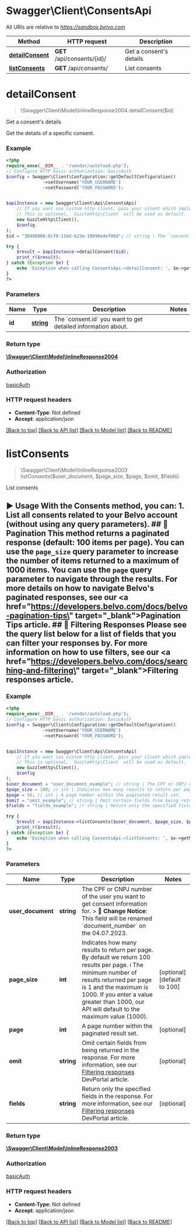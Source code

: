 # Swagger\Client\ConsentsApi

All URIs are relative to *https://sandbox.belvo.com*

Method | HTTP request | Description
------------- | ------------- | -------------
[**detailConsent**](ConsentsApi.md#detailconsent) | **GET** /api/consents/{id}/ | Get a consent&#x27;s details
[**listConsents**](ConsentsApi.md#listconsents) | **GET** /api/consents/ | List consents

# **detailConsent**
> \Swagger\Client\Model\InlineResponse2004 detailConsent($id)

Get a consent's details

Get the details of a specific consent.

### Example
```php
<?php
require_once(__DIR__ . '/vendor/autoload.php');
// Configure HTTP basic authorization: basicAuth
$config = Swagger\Client\Configuration::getDefaultConfiguration()
              ->setUsername('YOUR_USERNAME')
              ->setPassword('YOUR_PASSWORD');


$apiInstance = new Swagger\Client\Api\ConsentsApi(
    // If you want use custom http client, pass your client which implements `GuzzleHttp\ClientInterface`.
    // This is optional, `GuzzleHttp\Client` will be used as default.
    new GuzzleHttp\Client(),
    $config
);
$id = "38400000-8cf0-11bd-b23e-10b96e4ef00d"; // string | The `consent.id` you want to get detailed information about.

try {
    $result = $apiInstance->detailConsent($id);
    print_r($result);
} catch (Exception $e) {
    echo 'Exception when calling ConsentsApi->detailConsent: ', $e->getMessage(), PHP_EOL;
}
?>
```

### Parameters

Name | Type | Description  | Notes
------------- | ------------- | ------------- | -------------
 **id** | [**string**](../Model/.md)| The &#x60;consent.id&#x60; you want to get detailed information about. |

### Return type

[**\Swagger\Client\Model\InlineResponse2004**](../Model/InlineResponse2004.md)

### Authorization

[basicAuth](../../README.md#basicAuth)

### HTTP request headers

 - **Content-Type**: Not defined
 - **Accept**: application/json

[[Back to top]](#) [[Back to API list]](../../README.md#documentation-for-api-endpoints) [[Back to Model list]](../../README.md#documentation-for-models) [[Back to README]](../../README.md)

# **listConsents**
> \Swagger\Client\Model\InlineResponse2003 listConsents($user_document, $page_size, $page, $omit, $fields)

List consents

## ▶️ Usage  With the Consents method, you can:  1. List all consents related to your Belvo account (without using any query parameters).  ## 📖 Pagination  This method returns a paginated response (default: 100 items per page). You can use the `page_size` query parameter to increase the number of items returned to a maximum of 1000 items. You can use the `page` query parameter to navigate through the results. For more details on how to navigate Belvo's paginated responses, see our <a href=\"https://developers.belvo.com/docs/belvo-pagination-tips\" target=\"_blank\">Pagination Tips</a> article.  ## 🔦 Filtering Responses  Please see the query list below for a list of fields that you can filter your responses by. For more information on how to use filters, see our <a href=\"https://developers.belvo.com/docs/searching-and-filtering\" target=\"_blank\">Filtering responses</a> article.

### Example
```php
<?php
require_once(__DIR__ . '/vendor/autoload.php');
// Configure HTTP basic authorization: basicAuth
$config = Swagger\Client\Configuration::getDefaultConfiguration()
              ->setUsername('YOUR_USERNAME')
              ->setPassword('YOUR_PASSWORD');


$apiInstance = new Swagger\Client\Api\ConsentsApi(
    // If you want use custom http client, pass your client which implements `GuzzleHttp\ClientInterface`.
    // This is optional, `GuzzleHttp\Client` will be used as default.
    new GuzzleHttp\Client(),
    $config
);
$user_document = "user_document_example"; // string | The CPF or CNPJ number of the user you want to get consent information for.  > 🚨 **Change Notice**: This field will be renamed `document_number` on the 04.07.2023.
$page_size = 100; // int | Indicates how many results to return per page. By default we return 100 results per page.   ℹ️ The minimum number of results returned per page is 1 and the maximum is 1000. If you enter a value greater than 1000, our API will default to the maximum value (1000).
$page = 56; // int | A page number within the paginated result set.
$omit = "omit_example"; // string | Omit certain fields from being returned in the response. For more information, see our [Filtering responses](https://developers.belvo.com/docs/searching-and-filtering) DevPortal article.
$fields = "fields_example"; // string | Return only the specified fields in the response. For more information, see our [Filtering responses](https://developers.belvo.com/docs/searching-and-filtering) DevPortal article.

try {
    $result = $apiInstance->listConsents($user_document, $page_size, $page, $omit, $fields);
    print_r($result);
} catch (Exception $e) {
    echo 'Exception when calling ConsentsApi->listConsents: ', $e->getMessage(), PHP_EOL;
}
?>
```

### Parameters

Name | Type | Description  | Notes
------------- | ------------- | ------------- | -------------
 **user_document** | **string**| The CPF or CNPJ number of the user you want to get consent information for.  &gt; 🚨 **Change Notice**: This field will be renamed &#x60;document_number&#x60; on the 04.07.2023. |
 **page_size** | **int**| Indicates how many results to return per page. By default we return 100 results per page.   ℹ️ The minimum number of results returned per page is 1 and the maximum is 1000. If you enter a value greater than 1000, our API will default to the maximum value (1000). | [optional] [default to 100]
 **page** | **int**| A page number within the paginated result set. | [optional]
 **omit** | **string**| Omit certain fields from being returned in the response. For more information, see our [Filtering responses](https://developers.belvo.com/docs/searching-and-filtering) DevPortal article. | [optional]
 **fields** | **string**| Return only the specified fields in the response. For more information, see our [Filtering responses](https://developers.belvo.com/docs/searching-and-filtering) DevPortal article. | [optional]

### Return type

[**\Swagger\Client\Model\InlineResponse2003**](../Model/InlineResponse2003.md)

### Authorization

[basicAuth](../../README.md#basicAuth)

### HTTP request headers

 - **Content-Type**: Not defined
 - **Accept**: application/json

[[Back to top]](#) [[Back to API list]](../../README.md#documentation-for-api-endpoints) [[Back to Model list]](../../README.md#documentation-for-models) [[Back to README]](../../README.md)

